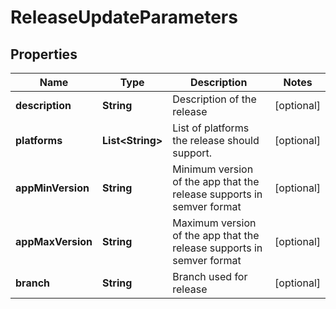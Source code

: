 

# ReleaseUpdateParameters

## Properties

Name | Type | Description | Notes
------------ | ------------- | ------------- | -------------
**description** | **String** | Description of the release |  [optional]
**platforms** | **List&lt;String&gt;** | List of platforms the release should support. |  [optional]
**appMinVersion** | **String** | Minimum version of the app that the release supports in semver format |  [optional]
**appMaxVersion** | **String** | Maximum version of the app that the release supports in semver format |  [optional]
**branch** | **String** | Branch used for release |  [optional]



